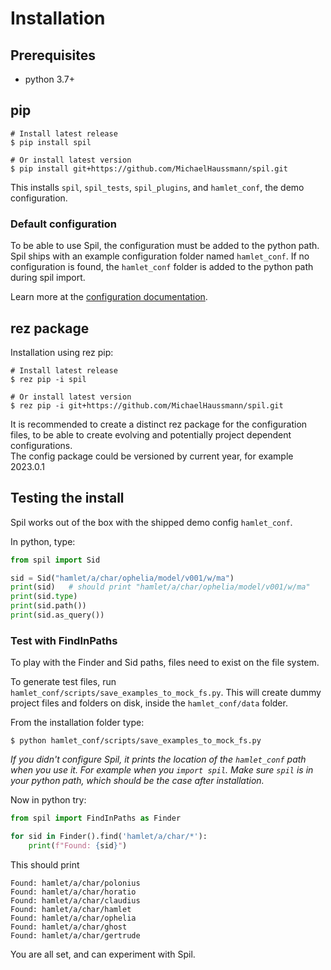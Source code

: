 # Installation

## Prerequisites
- python 3.7+

## pip

```shell
# Install latest release
$ pip install spil

# Or install latest version
$ pip install git+https://github.com/MichaelHaussmann/spil.git
```
This installs `spil`, `spil_tests`, `spil_plugins`, and `hamlet_conf`, the demo configuration.

### Default configuration

To be able to use Spil, the configuration must be added to the python path.  
Spil ships with an example configuration folder named `hamlet_conf`.
If no configuration is found, the `hamlet_conf` folder is added to the python path during spil import.

Learn more at the [configuration documentation](configuration.md).

## rez package

Installation using rez pip: 
```shell
# Install latest release
$ rez pip -i spil

# Or install latest version
$ rez pip -i git+https://github.com/MichaelHaussmann/spil.git
```

It is recommended to create a distinct rez package for the configuration files, to be able to create evolving and potentially project dependent configurations.  
The config package could be versioned by current year, for example 2023.0.1

## Testing the install

Spil works out of the box with the shipped demo config `hamlet_conf`.

In python, type:
```python
from spil import Sid

sid = Sid("hamlet/a/char/ophelia/model/v001/w/ma")
print(sid)   # should print "hamlet/a/char/ophelia/model/v001/w/ma"
print(sid.type)
print(sid.path())
print(sid.as_query())
```

### Test with FindInPaths

To play with the Finder and Sid paths, files need to exist on the file system.

To generate test files, run `hamlet_conf/scripts/save_examples_to_mock_fs.py`.
This will create dummy project files and folders on disk, inside the `hamlet_conf/data` folder.

From the installation folder type:
```shell
$ python hamlet_conf/scripts/save_examples_to_mock_fs.py 
```
*If you didn't configure Spil, it prints the location of the `hamlet_conf` path when you use it. For example when you `import spil`.*
*Make sure `spil` is in your python path, which should be the case after installation.*


Now in python try:
```python
from spil import FindInPaths as Finder

for sid in Finder().find('hamlet/a/char/*'):
    print(f"Found: {sid}")
```
This should print
```
Found: hamlet/a/char/polonius
Found: hamlet/a/char/horatio
Found: hamlet/a/char/claudius
Found: hamlet/a/char/hamlet
Found: hamlet/a/char/ophelia
Found: hamlet/a/char/ghost
Found: hamlet/a/char/gertrude
```

You are all set, and can experiment with Spil.

